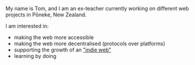 My name is Tom, and I am an ex-teacher currently working on different web projects in Pōneke, New Zealand.

I am interested in:
- making the web more accessible
- making the web more decentralised (protocols over platforms)
- supporting the growth of an ["indie web"](https://en.wikipedia.org/wiki/IndieWeb)
- learning by doing
